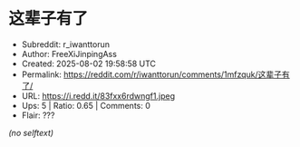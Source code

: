 # 这辈子有了

- Subreddit: r_iwanttorun
- Author: FreeXiJinpingAss
- Created: 2025-08-02 19:58:58 UTC
- Permalink: https://reddit.com/r/iwanttorun/comments/1mfzquk/这辈子有了/
- URL: https://i.redd.it/83fxx6rdwngf1.jpeg
- Ups: 5 | Ratio: 0.65 | Comments: 0
- Flair: ???

_(no selftext)_
